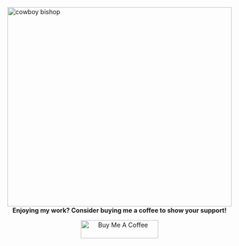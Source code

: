 <!-- <img alt="banner" 
width="100%" height="280" src="https://i.pinimg.com/originals/5b/2a/69/5b2a6944980ca61a117e241f048c7f1d.gif"/>

<h4 align="center">An enthusiastic web developer skilled in both frontend and backend technologies</h3> -->

<img alt="cowboy bishop" 
align="right"
width="100%" height="450" src="https://64.media.tumblr.com/tumblr_m1mfj6gCO81qjj1zvo1_500.gifv" />



<br><br>

<div align="center">

**Enjoying my work? Consider buying me a coffee to show your support!**

<a href="https://buymeacoffee.com/sumanjyotiphukan" target="_blank">
    <img src="https://www.buymeacoffee.com/assets/img/custom_images/orange_img.png" alt="Buy Me A Coffee" style="height: 41px; width: 174px;">
</a>

</div>

<br><br>

